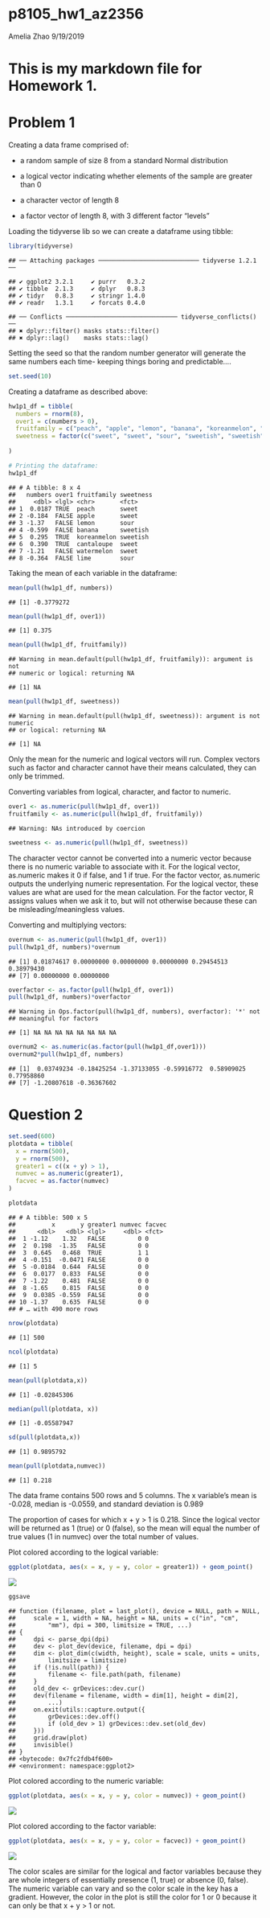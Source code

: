 p8105\_hw1\_az2356
================
Amelia Zhao
9/19/2019

# This is my markdown file for Homework 1.

# Problem 1

Creating a data frame comprised of:

  - a random sample of size 8 from a standard Normal distribution

  - a logical vector indicating whether elements of the sample are
    greater than 0

  - a character vector of length 8

  - a factor vector of length 8, with 3 different factor “levels”

Loading the tidyverse lib so we can create a dataframe using
    tibble:

``` r
library(tidyverse)
```

    ## ── Attaching packages ──────────────────────────── tidyverse 1.2.1 ──

    ## ✔ ggplot2 3.2.1     ✔ purrr   0.3.2
    ## ✔ tibble  2.1.3     ✔ dplyr   0.8.3
    ## ✔ tidyr   0.8.3     ✔ stringr 1.4.0
    ## ✔ readr   1.3.1     ✔ forcats 0.4.0

    ## ── Conflicts ─────────────────────────────── tidyverse_conflicts() ──
    ## ✖ dplyr::filter() masks stats::filter()
    ## ✖ dplyr::lag()    masks stats::lag()

Setting the seed so that the random number generator will generate the
same numbers each time- keeping things boring and predictable….

``` r
set.seed(10)
```

Creating a dataframe as described above:

``` r
hw1p1_df = tibble(
  numbers = rnorm(8),
  over1 = c(numbers > 0),
  fruitfamily = c("peach", "apple", "lemon", "banana", "koreanmelon", "cantaloupe", "watermelon", "lime"),
  sweetness = factor(c("sweet", "sweet", "sour", "sweetish", "sweetish", "sweet", "sweet", "sour"))
  
)

# Printing the dataframe:
hw1p1_df
```

    ## # A tibble: 8 x 4
    ##   numbers over1 fruitfamily sweetness
    ##     <dbl> <lgl> <chr>       <fct>    
    ## 1  0.0187 TRUE  peach       sweet    
    ## 2 -0.184  FALSE apple       sweet    
    ## 3 -1.37   FALSE lemon       sour     
    ## 4 -0.599  FALSE banana      sweetish 
    ## 5  0.295  TRUE  koreanmelon sweetish 
    ## 6  0.390  TRUE  cantaloupe  sweet    
    ## 7 -1.21   FALSE watermelon  sweet    
    ## 8 -0.364  FALSE lime        sour

Taking the mean of each variable in the
    dataframe:

``` r
mean(pull(hw1p1_df, numbers))
```

    ## [1] -0.3779272

``` r
mean(pull(hw1p1_df, over1))
```

    ## [1] 0.375

``` r
mean(pull(hw1p1_df, fruitfamily))
```

    ## Warning in mean.default(pull(hw1p1_df, fruitfamily)): argument is not
    ## numeric or logical: returning NA

    ## [1] NA

``` r
mean(pull(hw1p1_df, sweetness))
```

    ## Warning in mean.default(pull(hw1p1_df, sweetness)): argument is not numeric
    ## or logical: returning NA

    ## [1] NA

Only the mean for the numeric and logical vectors will run. Complex
vectors such as factor and character cannot have their means calculated,
they can only be trimmed.

Converting variables from logical, character, and factor to numeric.

``` r
over1 <- as.numeric(pull(hw1p1_df, over1))
fruitfamily <- as.numeric(pull(hw1p1_df, fruitfamily))
```

    ## Warning: NAs introduced by coercion

``` r
sweetness <- as.numeric(pull(hw1p1_df, sweetness))
```

The character vector cannot be converted into a numeric vector because
there is no numeric variable to associate with it. For the logical
vector, as.numeric makes it 0 if false, and 1 if true. For the factor
vector, as.numeric outputs the underlying numeric representation. For
the logical vector, these values are what are used for the mean
calculation. For the factor vector, R assigns values when we ask it to,
but will not otherwise because these can be misleading/meaningless
values.

Converting and multiplying vectors:

``` r
overnum <- as.numeric(pull(hw1p1_df, over1))
pull(hw1p1_df, numbers)*overnum
```

    ## [1] 0.01874617 0.00000000 0.00000000 0.00000000 0.29454513 0.38979430
    ## [7] 0.00000000 0.00000000

``` r
overfactor <- as.factor(pull(hw1p1_df, over1)) 
pull(hw1p1_df, numbers)*overfactor
```

    ## Warning in Ops.factor(pull(hw1p1_df, numbers), overfactor): '*' not
    ## meaningful for factors

    ## [1] NA NA NA NA NA NA NA NA

``` r
overnum2 <- as.numeric(as.factor(pull(hw1p1_df,over1)))
overnum2*pull(hw1p1_df, numbers)
```

    ## [1]  0.03749234 -0.18425254 -1.37133055 -0.59916772  0.58909025  0.77958860
    ## [7] -1.20807618 -0.36367602

# Question 2

``` r
set.seed(600)
plotdata = tibble(
  x = rnorm(500),
  y = rnorm(500),
  greater1 = c((x + y) > 1),
  numvec = as.numeric(greater1),
  facvec = as.factor(numvec)
)

plotdata
```

    ## # A tibble: 500 x 5
    ##          x       y greater1 numvec facvec
    ##      <dbl>   <dbl> <lgl>     <dbl> <fct> 
    ##  1 -1.12    1.32   FALSE         0 0     
    ##  2  0.198  -1.35   FALSE         0 0     
    ##  3  0.645   0.468  TRUE          1 1     
    ##  4 -0.151  -0.0471 FALSE         0 0     
    ##  5 -0.0184  0.644  FALSE         0 0     
    ##  6  0.0177  0.833  FALSE         0 0     
    ##  7 -1.22    0.481  FALSE         0 0     
    ##  8 -1.65    0.815  FALSE         0 0     
    ##  9  0.0385 -0.559  FALSE         0 0     
    ## 10 -1.37    0.635  FALSE         0 0     
    ## # … with 490 more rows

``` r
nrow(plotdata)
```

    ## [1] 500

``` r
ncol(plotdata)
```

    ## [1] 5

``` r
mean(pull(plotdata,x))
```

    ## [1] -0.02845306

``` r
median(pull(plotdata, x))
```

    ## [1] -0.05587947

``` r
sd(pull(plotdata,x))
```

    ## [1] 0.9895792

``` r
mean(pull(plotdata,numvec))
```

    ## [1] 0.218

The data frame contains 500 rows and 5 columns. The x variable’s mean is
-0.028, median is -0.0559, and standard deviation is 0.989

The proportion of cases for which x + y \> 1 is 0.218. Since the logical
vector will be returned as 1 (true) or 0 (false), so the mean will equal
the number of true values (1 in numvec) over the total number of values.

Plot colored according to the logical
    variable:

``` r
ggplot(plotdata, aes(x = x, y = y, color = greater1)) + geom_point()
```

![](p8105_hw1_az2356_files/figure-gfm/unnamed-chunk-8-1.png)<!-- -->

``` r
ggsave
```

    ## function (filename, plot = last_plot(), device = NULL, path = NULL, 
    ##     scale = 1, width = NA, height = NA, units = c("in", "cm", 
    ##         "mm"), dpi = 300, limitsize = TRUE, ...) 
    ## {
    ##     dpi <- parse_dpi(dpi)
    ##     dev <- plot_dev(device, filename, dpi = dpi)
    ##     dim <- plot_dim(c(width, height), scale = scale, units = units, 
    ##         limitsize = limitsize)
    ##     if (!is.null(path)) {
    ##         filename <- file.path(path, filename)
    ##     }
    ##     old_dev <- grDevices::dev.cur()
    ##     dev(filename = filename, width = dim[1], height = dim[2], 
    ##         ...)
    ##     on.exit(utils::capture.output({
    ##         grDevices::dev.off()
    ##         if (old_dev > 1) grDevices::dev.set(old_dev)
    ##     }))
    ##     grid.draw(plot)
    ##     invisible()
    ## }
    ## <bytecode: 0x7fc2fdb4f600>
    ## <environment: namespace:ggplot2>

Plot colored according to the numeric variable:

``` r
ggplot(plotdata, aes(x = x, y = y, color = numvec)) + geom_point()
```

![](p8105_hw1_az2356_files/figure-gfm/unnamed-chunk-9-1.png)<!-- -->

Plot colored according to the factor variable:

``` r
ggplot(plotdata, aes(x = x, y = y, color = facvec)) + geom_point()
```

![](p8105_hw1_az2356_files/figure-gfm/unnamed-chunk-10-1.png)<!-- -->

The color scales are similar for the logical and factor variables
because they are whole integers of essentially presence (1, true) or
absence (0, false). The numeric variable can vary and so the color scale
in the key has a gradient. However, the color in the plot is still the
color for 1 or 0 because it can only be that x + y \> 1 or not.
